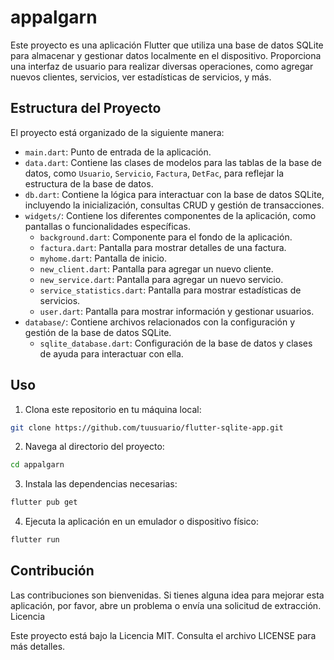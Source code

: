 # appalgarn

Este proyecto es una aplicación Flutter que utiliza una base de datos SQLite para almacenar y gestionar datos localmente en el dispositivo. Proporciona una interfaz de usuario para realizar diversas operaciones, como agregar nuevos clientes, servicios, ver estadísticas de servicios, y más.

## Estructura del Proyecto

El proyecto está organizado de la siguiente manera:

- `main.dart`: Punto de entrada de la aplicación.
- `data.dart`: Contiene las clases de modelos para las tablas de la base de datos, como `Usuario`, `Servicio`, `Factura`, `DetFac`, para reflejar la estructura de la base de datos.
- `db.dart`: Contiene la lógica para interactuar con la base de datos SQLite, incluyendo la inicialización, consultas CRUD y gestión de transacciones.
- `widgets/`: Contiene los diferentes componentes de la aplicación, como pantallas o funcionalidades específicas.
  - `background.dart`: Componente para el fondo de la aplicación.
  - `factura.dart`: Pantalla para mostrar detalles de una factura.
  - `myhome.dart`: Pantalla de inicio.
  - `new_client.dart`: Pantalla para agregar un nuevo cliente.
  - `new_service.dart`: Pantalla para agregar un nuevo servicio.
  - `service_statistics.dart`: Pantalla para mostrar estadísticas de servicios.
  - `user.dart`: Pantalla para mostrar información y gestionar usuarios.
- `database/`: Contiene archivos relacionados con la configuración y gestión de la base de datos SQLite.
  - `sqlite_database.dart`: Configuración de la base de datos y clases de ayuda para interactuar con ella.

## Uso

1. Clona este repositorio en tu máquina local:

```bash
git clone https://github.com/tuusuario/flutter-sqlite-app.git
```
2. Navega al directorio del proyecto:
```bash
cd appalgarn
```
3. Instala las dependencias necesarias:

```bash
flutter pub get
```

4. Ejecuta la aplicación en un emulador o dispositivo físico:

```bash
flutter run
```

## Contribución

Las contribuciones son bienvenidas. Si tienes alguna idea para mejorar esta aplicación, por favor, abre un problema o envía una solicitud de extracción.
Licencia

Este proyecto está bajo la Licencia MIT. Consulta el archivo LICENSE para más detalles.

